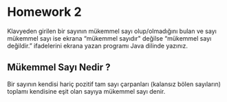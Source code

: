 # Homework 2

Klavyeden girilen bir sayının mükemmel sayı olup/olmadığını bulan ve sayı mükemmel sayı ise ekrana “mükemmel sayıdır" değilse “mükemmel sayı değildir.” ifadelerini ekrana yazan programı Java dilinde yazınız.

## Mükemmel Sayı Nedir ?

Bir sayının kendisi hariç pozitif tam sayı çarpanları (kalansız bölen sayıların) toplamı kendisine eşit olan sayıya mükemmel sayı denir.

